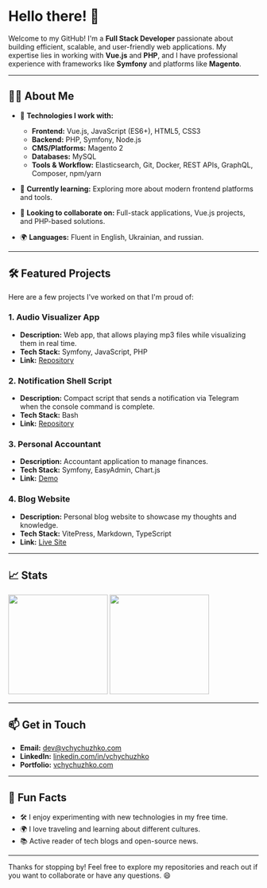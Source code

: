 # Hello there! 👋

Welcome to my GitHub! I'm a **Full Stack Developer** passionate about building efficient, scalable, and user-friendly web applications. My expertise lies in working with **Vue.js** and **PHP**, and I have professional experience with frameworks like **Symfony** and platforms like **Magento**.

---

## 👨‍💻 About Me

- 🔧 **Technologies I work with:**
    - **Frontend:** Vue.js, JavaScript (ES6+), HTML5, CSS3
    - **Backend:** PHP, Symfony, Node.js
    - **CMS/Platforms:** Magento 2
    - **Databases:** MySQL
    - **Tools & Workflow:** Elasticsearch, Git, Docker, REST APIs, GraphQL, Composer, npm/yarn

- 🌱 **Currently learning:** Exploring more about modern frontend platforms and tools.
- 🤝 **Looking to collaborate on:** Full-stack applications, Vue.js projects, and PHP-based solutions.
- 🌍 **Languages:** Fluent in English, Ukrainian, and russian.

---

## 🛠️ Featured Projects

Here are a few projects I've worked on that I'm proud of:

### 1. **Audio Visualizer App**
- **Description:** Web app, that allows playing mp3 files while visualizing them in real time.
- **Tech Stack:** Symfony, JavaScript, PHP
- **Link:** [Repository](https://github.com/vchychuzhko/playsome)

### 2. **Notification Shell Script**
- **Description:** Compact script that sends a notification via Telegram when the console command is complete.
- **Tech Stack:** Bash
- **Link:** [Repository](https://github.com/vchychuzhko/notifyme)

### 3. **Personal Accountant**
- **Description:** Accountant application to manage finances.
- **Tech Stack:** Symfony, EasyAdmin, Chart.js
- **Link:** [Demo](https://pa-demo.vchychuzhko.com)

### 4. **Blog Website**
- **Description:** Personal blog website to showcase my thoughts and knowledge.
- **Tech Stack:** VitePress, Markdown, TypeScript
- **Link:** [Live Site](https://blog.vchychuzhko.com)

---

## 📈 Stats

<img height=200 src="https://github-readme-stats.vercel.app/api?username=vchychuzhko&show_icons=true">
<img height=200 src="https://github-readme-stats.vercel.app/api/top-langs/?username=vchychuzhko&layout=compact">

---

## 📫 Get in Touch

- **Email:** [dev@vchychuzhko.com](mailto:dev@vchychuzhko.com)
- **LinkedIn:** [linkedin.com/in/vchychuzhko](https://www.linkedin.com/in/vchychuzhko/)
- **Portfolio:** [vchychuzhko.com](https://vchychuzhko.com)

---

## 🌟 Fun Facts

- 🛠️ I enjoy experimenting with new technologies in my free time.
- 🌍 I love traveling and learning about different cultures.
- 📚 Active reader of tech blogs and open-source news.

---

Thanks for stopping by! Feel free to explore my repositories and reach out if you want to collaborate or have any questions. 😄

